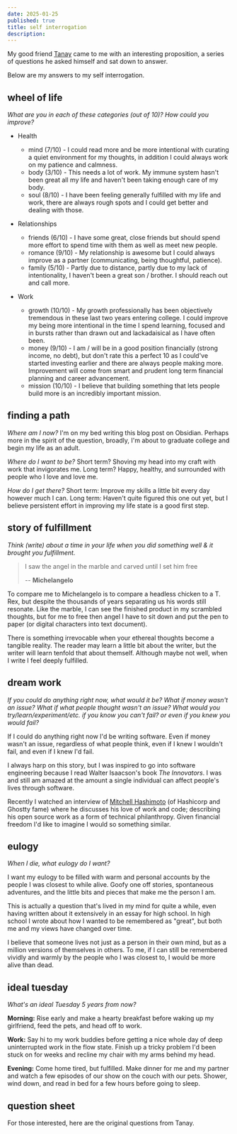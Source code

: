```yaml
---
date: 2025-01-25
published: true
title: self interrogation
description:
---
```


<script lang="ts">
  import CaptionedImage from '$lib/components/CaptionedImage.svelte';
  import SelfInterrogationSheet from '$lib/images/ask_yourself.webp'
</script>

My good friend [Tanay](https://tanaybiradar.com/) came to me with an interesting proposition, a series of questions he asked himself and sat down to answer.

Below are my answers to my self interrogation.

## wheel of life

_What are you in each of these categories (out of 10)? How could you improve?_

- Health

  - mind (7/10) - I could read more and be more intentional with curating a quiet environment for my thoughts, in addition I could always work on my patience and calmness.
  - body (3/10) - This needs a lot of work. My immune system hasn't been great all my life and haven't been taking enough care of my body.
  - soul (8/10) - I have been feeling generally fulfilled with my life and work, there are always rough spots and I could get better and dealing with those.

- Relationships

  - friends (6/10) - I have some great, close friends but should spend more effort to spend time with them as well as meet new people.
  - romance (9/10) - My relationship is awesome but I could always improve as a partner (communicating, being thoughtful, patience).
  - family (5/10) - Partly due to distance, partly due to my lack of intentionality, I haven't been a great son / brother. I should reach out and call more.

- Work
  - growth (10/10) - My growth professionally has been objectively tremendous in these last two years entering college. I could improve my being more intentional in the time I spend learning, focused and in bursts rather than drawn out and lackadaisical as I have often been.
  - money (9/10) - I am / will be in a good position financially (strong income, no debt), but don't rate this a perfect 10 as I could've started investing earlier and there are always people making more. Improvement will come from smart and prudent long term financial planning and career advancement.
  - mission (10/10) - I believe that building something that lets people build more is an incredibly important mission.

## finding a path

_Where am I now?_ I'm on my bed writing this blog post on Obsidian. Perhaps more in the spirit of the question, broadly, I'm about to graduate college and begin my life as an adult.

_Where do I want to be?_ Short term? Shoving my head into my craft with work that invigorates me. Long term? Happy, healthy, and surrounded with people who I love and love me.

_How do I get there?_ Short term: Improve my skills a little bit every day however much I can. Long term: Haven't quite figured this one out yet, but I believe persistent effort in improving my life state is a good first step.

## story of fulfillment

_Think (write) about a time in your life when you did something well & it brought you fulfillment._

> I saw the angel in the marble and carved until I set him free
>
> -- **Michelangelo**

To compare me to Michelangelo is to compare a headless chicken to a T. Rex, but despite the thousands of years separating us his words still resonate. Like the marble, I can see the finished product in my scrambled thoughts, but for me to free then angel I have to sit down and put the pen to paper (or digital characters into text document).

There is something irrevocable when your ethereal thoughts become a tangible reality. The reader may learn a little bit about the writer, but the writer will learn tenfold that about themself. Although maybe not well, when I write I feel deeply fulfilled.

## dream work

_If you could do anything right now, what would it be? What if money wasn't an issue? What if what people thought wasn't an issue? What would you try/learn/experiment/etc. if you know you can't fail? or even if you knew you would fail?_

If I could do anything right now I'd be writing software. Even if money wasn't an issue, regardless of what people think, even if I knew I wouldn't fail, and even if I knew I'd fail.

I always harp on this story, but I was inspired to go into software engineering because I read Walter Isaacson's book _The Innovators_. I was and still am amazed at the amount a single individual can affect people's lives through software.

Recently I watched an interview of [Mitchell Hashimoto](https://www.youtube.com/watch?v=YQnz7L6x068&t=3151s) (of Hashicorp and Ghostty fame) where he discusses his love of work and code; describing his open source work as a form of technical philanthropy. Given financial freedom I'd like to imagine I would so something similar.

## eulogy

_When I die, what eulogy do I want?_

I want my eulogy to be filled with warm and personal accounts by the people I was closest to while alive. Goofy one off stories, spontaneous adventures, and the little bits and pieces that make me the person I am.

This is actually a question that's lived in my mind for quite a while, even having written about it extensively in an essay for high school. In high school I wrote about how I wanted to be remembered as "great", but both me and my views have changed over time.

I believe that someone lives not just as a person in their own mind, but as a million versions of themselves in others. To me, if I can still be remembered vividly and warmly by the people who I was closest to, I would be more alive than dead.

## ideal tuesday

_What's an ideal Tuesday 5 years from now?_

**Morning:** Rise early and make a hearty breakfast before waking up my girlfriend, feed the pets, and head off to work.

**Work:** Say hi to my work buddies before getting a nice whole day of deep uninterrupted work in the flow state. Finish up a tricky problem I'd been stuck on for weeks and recline my chair with my arms behind my head.

**Evening:** Come home tired, but fulfilled. Make dinner for me and my partner and watch a few episodes of our show on the couch with our pets. Shower, wind down, and read in bed for a few hours before going to sleep.

## question sheet

For those interested, here are the original questions from Tanay.

<CaptionedImage image={SelfInterrogationSheet} caption="Tanay's original self interrogation sheet" long_image={true}/>
